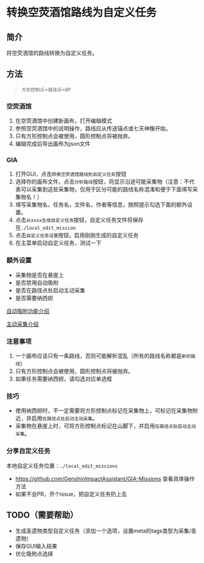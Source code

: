 # 转换空荧酒馆路线为自定义任务

## 简介

将空荧酒馆的路线转换为自定义任务。

## 方法

> `方形控制点`=`路径点`=`BP`

### 空荧酒馆

1. 在空荧酒馆中创建新画布，打开编辑模式
2. 参照空荧酒馆中的说明操作，路线应从传送锚点或七天神像开始。
3. 只有方形控制点会被使用，圆形控制点将被抛弃。
4. 编辑完成后导出画布为json文件

### GIA

1. 打开GUI，点击`转换空荧酒馆路线到自定义任务`按钮
2. 选择你的画布文件，点击`分析路线`按钮，将显示沿途可能采集物（注意：不代表可以采集到这些采集物，仅用于区分可能的路线名称混淆和便于下面填写采集物名！）
3. 填写采集物名，任务名，文件名，作者等信息，按照提示勾选下面的额外设置。
4. 点击`从xxxx生成自定义任务`按钮，自定义任务文件将保存在`./local_edit_mission`
5. 点击`自定义任务设置`按钮，启用刚刚生成的自定义任务
6. 在主菜单启动自定义任务，测试一下

### 额外设置

- 采集物是否在悬崖上
- 是否禁用自动吸附
- 是否在路径点处启动主动采集
- 是否需要纳西妲

[自动吸附功能介绍](../zh_CN/dev/TianLiCopilot.md)

[主动采集介绍](../zh_CN/dev/TianLiCopilot.md)

### 注意事项

1. 一个画布应该只有一条路线，否则可能解析混乱（所有的路线名称都是`新的路线`）
2. 只有方形控制点会被使用，圆形控制点将被抛弃。
3. 如果任务需要纳西妲，请勾选对应单选框

### 技巧

- 使用纳西妲时，不一定需要将方形控制点标记在采集物上，可标记在采集物附近，并启用`在路径点处启动主动采集`。
- 采集物在悬崖上时，可将方形控制点标记在山脚下，并启用`在路径点处启动主动采集`。

### 分享自定义任务

本地自定义任务位置：`./local_edit_missions`

- https://github.com/GenshinImpactAssistant/GIA-Missions 查看具体操作方法
- 如果不会PR，开个issue，把自定义任务扔上去

## TODO（需要帮助）

- 生成圣遗物类型自定义任务（添加一个选项，设置meta的tags类型为采集/圣遗物）
- 保存GUI输入结果
- 优化吸附点选择
